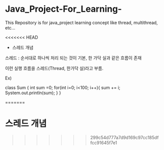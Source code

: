 # Java_Project-For_Learning-
This Repository is for java_project learning concept like thread, multithread, etc...

<<<<<<< HEAD
* 스레드 개념

스레드 : 순서대로 하나씩 처리 되는 것이 기본, 한 가닥 실과 같은 흐름이 존재

이런 실행 흐름을 스레드(Thread, 한가닥 실)라고 부름.

Ex)

class Sum {
    int sum =0;
    for(int i=0; i<100; i++){
        sum += i;
        System.out.println(sum);
    }
}

=======
# 스레드 개념
>>>>>>> 299c54d777a7d9d169c97cc185dffcc91645f7e1

